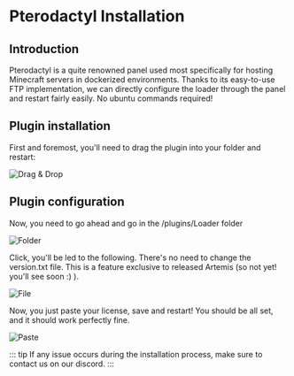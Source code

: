 # Pterodactyl Installation

## Introduction

Pterodactyl is a quite renowned panel used most specifically for hosting Minecraft servers in dockerized environments.
Thanks to its easy-to-use FTP implementation, we can directly configure the loader through the panel and restart fairly
easily. No ubuntu commands required!

## Plugin installation
First and foremost, you'll need to drag the plugin into your folder and restart:

![Drag & Drop](https://i.imgur.com/lBvcoBl.gif)

## Plugin configuration
Now, you need to go ahead and go in the /plugins/Loader folder

![Folder](https://i.imgur.com/di0QbRZ.png)

Click, you'll be led to the following. There's no need to change the version.txt file. This is a feature exclusive to 
released Artemis (so not yet! you'll see soon :) ).

![File](https://i.imgur.com/0bdz3oq.png)

Now, you just paste your license, save and restart! You should be all set, and it should work perfectly fine.

![Paste](https://i.imgur.com/HlJQHcX.png)

::: tip
If any issue occurs during the installation process, make sure to contact us on our discord.
:::

